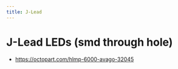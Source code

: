 ```yaml
---
title: J-Lead
---
```


# J-Lead LEDs (smd through hole)
* https://octopart.com/hlmp-6000-avago-32045
